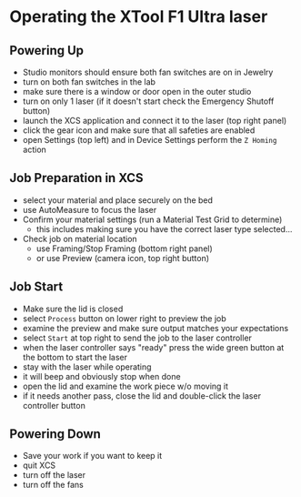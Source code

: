 # Operating the XTool F1 Ultra laser

## Powering Up
  - Studio monitors should ensure both fan switches are on in Jewelry
  - turn on both fan switches in the lab
  - make sure there is a window or door open in the outer studio
  - turn on only 1 laser (if it doesn't start check the Emergency Shutoff button)
  - launch the XCS application and connect it to the laser (top right panel)
  - click the gear icon and make sure that all safeties are enabled
  - open Settings (top left) and in Device Settings perform the `Z Homing` action

## Job Preparation in XCS
 - select your material and place securely on the bed
 - use AutoMeasure to focus the laser
 - Confirm your material settings (run a Material Test Grid to determine)
   - this includes making sure you have the correct laser type selected...
 - Check job on material location
   - use Framing/Stop Framing (bottom right panel) 
   - or use Preview (camera icon, top right button)

## Job Start
- Make sure the lid is closed
- select `Process` button on lower right to preview the job
- examine the preview and make sure output matches your expectations
- select `Start` at top right to send the job to the laser controller
- when the laser controller says "ready" press the wide green button at the bottom to start the laser
- stay with the laser while operating
- it will beep and obviously stop when done
- open the lid and examine the work piece w/o moving it
- if it needs another pass, close the lid and double-click the laser controller button

## Powering Down
- Save your work if you want to keep it
- quit XCS
- turn off the laser
- turn off the fans
  
